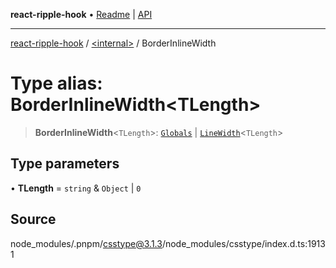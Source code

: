 **react-ripple-hook** • [Readme](../../README.md) \| [API](../../globals.md)

---

[react-ripple-hook](../../README.md) / [\<internal\>](../README.md) / BorderInlineWidth

# Type alias: BorderInlineWidth\<TLength\>

> **BorderInlineWidth**\<`TLength`\>: [`Globals`](Globals.md) \| [`LineWidth`](LineWidth.md)\<`TLength`\>

## Type parameters

• **TLength** = `string` & `Object` \| `0`

## Source

node_modules/.pnpm/csstype@3.1.3/node_modules/csstype/index.d.ts:19131
